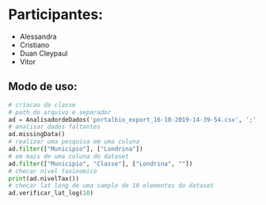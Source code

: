 # Participantes:

* Alessandra
* Cristiano
* Duan Cleypaul
* Vitor

## Modo de uso:

```python
# criacao da classe 
# path do arquivo e separador
ad = AnalisadordeDados('portalbio_export_16-10-2019-14-39-54.csv', ';')
# analisar dados faltantes
ad.missingData()
# realizar uma pesquisa em uma coluna
ad.filter(["Municipio"], ["Londrina"])
# em mais de uma coluna do dataset
ad.filter(["Municipio", "Classe"], ["Londrina", ""])
# checar nivel taxinomico
print(ad.nivelTax())
# checar lat long de uma sample de 10 elementos do dataset
ad.verificar_lat_log(10)
```